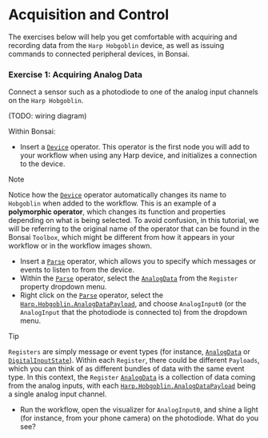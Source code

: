 # Acquisition and Control

The exercises below will help you get comfortable with acquiring and recording data from the `Harp Hobgoblin` device, as well as issuing commands to connected peripheral devices, in Bonsai.

### Exercise 1: Acquiring Analog Data

Connect a sensor such as a photodiode to one of the analog input channels on the `Harp Hobgoblin`.

(TODO: wiring diagram)

Within Bonsai: 

- Insert a [`Device`] operator. This operator is the first node you will add to your workflow when using any Harp device, and initializes a connection to the device. 

> [!NOTE]
> Notice how the [`Device`] operator automatically changes its name to `Hobgoblin` when added to the workflow. This is an example of a **polymorphic operator**, which changes its function and properties depending on what is being selected. To avoid confusion, in this tutorial, we will be referring to the original name of the operator that can be found in the Bonsai `Toolbox`, which might be different from how it appears in your workflow or in the workflow images shown.

- Insert a [`Parse`] operator, which allows you to specify which messages or events to listen to from the device. 
- Within the [`Parse`] operator, select the [`AnalogData`] from the `Register` property dropdown menu. 
- Right click on the [`Parse`] operator, select the [`Harp.Hobgoblin.AnalogDataPayload`], and choose `AnalogInput0` (or the `AnalogInput` that the photodiode is connected to) from the dropdown menu.

> [!TIP]
> `Registers` are simply message or event types (for instance, [`AnalogData`] or [`DigitalInputState`]). Within each `Register`, there could be different `Payloads`, which you can think of as different bundles of data with the same event type. In this context, the `Register` [`AnalogData`] is a collection of data coming from the analog inputs, with each [`Harp.Hobgoblin.AnalogDataPayload`] being a single analog input channel.

- Run the workflow, open the visualizer for `AnalogInput0`, and shine a light (for instance, from your phone camera) on the photodiode. What do you see?

<!--Reference Style Links -->
[`Device`]: xref:Harp.Hobgoblin.Device
[`Parse`]: xref:Harp.Hobgoblin.Parse
[`AnalogData`]: xref:Harp.Hobgoblin.AnalogData
[`DigitalInputState`]: xref:Harp.Hobgoblin.DigitalInputState
[`Harp.Hobgoblin.AnalogDataPayload`]: xref:Harp.Hobgoblin.AnalogDataPayload